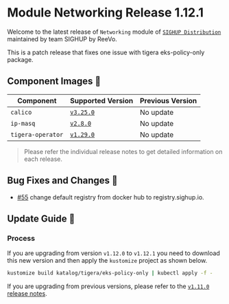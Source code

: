 # Module Networking Release 1.12.1

Welcome to the latest release of `Networking` module of [`SIGHUP Distribution`](https://github.com/sighupio/distribution) maintained by team SIGHUP by ReeVo.

This is a patch release that fixes one issue with tigera eks-policy-only package.

## Component Images 🚢

| Component         | Supported Version                                                                | Previous Version |
| ----------------- | -------------------------------------------------------------------------------- | ---------------- |
| `calico`          | [`v3.25.0`](https://projectcalico.docs.tigera.io/archive/v3.25/release-notes/)   | No update        |
| `ip-masq`         | [`v2.8.0`](https://github.com/kubernetes-sigs/ip-masq-agent/releases/tag/v2.5.0) | No update        |
| `tigera-operator` | [`v1.29.0`](https://github.com/tigera/operator/releases/tag/v1.29.0)             | No update        |

> Please refer the individual release notes to get detailed information on each release.

## Bug Fixes and Changes 🐛

- [#55](https://github.com/sighupio/module-networking/pull/55) change default registry from docker hub to registry.sighup.io.

## Update Guide 🦮

### Process

If you are upgrading from version `v1.12.0` to `v1.12.1` you need to download this new version and then apply the `kustomize` project as shown below.

```bash
kustomize build katalog/tigera/eks-policy-only | kubectl apply -f -
```

If you are upgrading from previous versions, please refer to the [`v1.11.0` release notes](https://github.com/sighupio/module-networking/releases/tag/v1.11.0).
